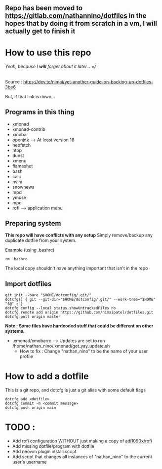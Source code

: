## Repo has been moved to https://gitlab.com/nathannino/dotfiles in the hopes that by doing it from scratch in a vm, I will actually get to finish it

# How to use this repo
###### Yeah, because I **will** forget about it later... =/

Source : https://dev.to/nimai/yet-another-guide-on-backing-up-dotfiles-3be6

But, if that link is down...

## Programs in this thing 
- xmonad
- xmonad-contrib
- xmobar
- openjdk		--> At least version 16
- neofetch
- htop
- dunst
- xmenu
- flameshot
- bash
- calc
- nvim
- snownews
- mpd
- ymuse
- mpc
- rofi      --> application menu

## Preparing system
**This repo will have conflicts with any setup**
Simply remove/backup any duplicate dotfile from your system.

Example (using .bashrc)
```
rm .bashrc
```
The local copy shouldn't have anything important that isn't in the repo

## Import dotfiles
```
git init --bare "$HOME/dotconfig/.git/"
dotcfg() { git --git-dir="$HOME/dotconfig/.git/" --work-tree="$HOME" "$@" ; }
dotcfg config --local status.showUntrackedFiles no
dotcfg remote add origin https://github.com/nimaipatel/dotfiles.git
dotcfg pull origin master
```

**Note : Some files have hardcoded stuff that could be different on other systems.**
- .xmonad/xmobarrc		--> Updates are set to run /home/nathan\_nino/.xmonad/get\_yay\_update.sh
  - How to fix : Change "nathan\_nino" to be the name of your user profile

# How to add a dotfile
This is a git repo, and dotcfg is just a git alias with some default flags
```
dotcfg add <dotfile>
dotcfg commit -m <commit message>
dotcfg push origin main
```

# TODO :
- Add rofi configuration WITHOUT just making a copy of [adi1090x/rofi](https://github.com/adi1090x/rofi)
- Add missing dotfile/program with dotfile
- Add neovim plugin install script
- Add script that changes all instances of "nathan_nino" to the current user's username
